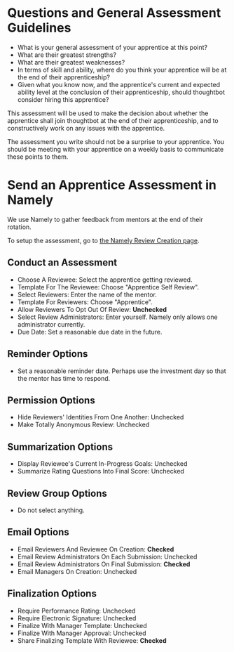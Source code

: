 # Questions and General Assessment Guidelines

* What is your general assessment of your apprentice at this point?
* What are their greatest strengths?
* What are their greatest weaknesses?
* In terms of skill and ability, where do you think your apprentice will be at
  the end of their apprenticeship?
* Given what you know now, and the apprentice's current and expected ability
  level at the conclusion of their apprenticeship, should thoughtbot consider
hiring this apprentice?

This assessment will be used to make the decision about whether the apprentice
shall join thoughtbot at the end of
their apprenticeship, and to constructively work on any issues with the
apprentice.

The assessment you write should not be a surprise to your apprentice. You should
be meeting with your apprentice on
a weekly basis to communicate these points to them.


# Send an Apprentice Assessment in Namely

We use Namely to gather feedback from mentors at the end of their rotation.

To setup the assessment, go to [the Namely Review Creation page][reviews].

## Conduct an Assessment

* Choose A Reviewee: Select the apprentice getting reviewed.
* Template For The Reviewee: Choose "Apprentice Self Review".
* Select Reviewers: Enter the name of the mentor.
* Template For Reviewers: Choose "Apprentice".
* Allow Reviewers To Opt Out Of Review: **Unchecked**
* Select Review Administrators: Enter yourself. Namely only allows one
  administrator currently.
* Due Date: Set a reasonable due date in the future.

## Reminder Options

* Set a reasonable reminder date. Perhaps use the investment day so that the
  mentor has time to respond.

## Permission Options

* Hide Reviewers' Identities From One Another: Unchecked
* Make Totally Anonymous Review: Unchecked

## Summarization Options

* Display Reviewee's Current In-Progress Goals: Unchecked
* Summarize Rating Questions Into Final Score: Unchecked

## Review Group Options

* Do not select anything.

## Email Options

* Email Reviewers And Reviewee On Creation: **Checked**
* Email Review Administrators On Each Submission: Unchecked
* Email Review Administrators On Final Submission: **Checked**
* Email Managers On Creation: Unchecked

## Finalization Options

* Require Performance Rating: Unchecked
* Require Electronic Signature: Unchecked
* Finalize With Manager Template: Unchecked
* Finalize With Manager Approval: Unchecked
* Share Finalizing Template With Reviewee: **Checked**

[reviews]: https://thoughtbot.namely.com/performance/reviews/new

